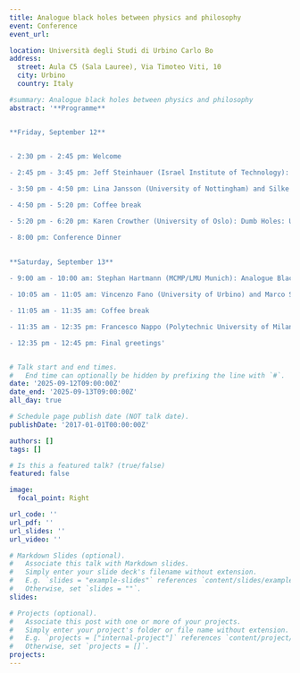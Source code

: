 ```yaml
---
title: Analogue black holes between physics and philosophy
event: Conference
event_url:

location: Università degli Studi di Urbino Carlo Bo
address:
  street: Aula C5 (Sala Lauree), Via Timoteo Viti, 10
  city: Urbino
  country: Italy

#summary: Analogue black holes between physics and philosophy
abstract: '**Programme**


**Friday, September 12**
 

- 2:30 pm - 2:45 pm: Welcome

- 2:45 pm - 3:45 pm: Jeff Steinhauer (Israel Institute of Technology): Spontaneous Hawking radiation in a sonic black hole

- 3:50 pm - 4:50 pm: Lina Jansson (University of Nottingham) and Silke Weinfurtner (University of Nottingham)

- 4:50 pm - 5:20 pm: Coffee break

- 5:20 pm - 6:20 pm: Karen Crowther (University of Oslo): Dumb Holes: Universality or Analogy?

- 8:00 pm: Conference Dinner
 

**Saturday, September 13**
 
- 9:00 am - 10:00 am: Stephan Hartmann (MCMP/LMU Munich): Analogue Black Holes and a New Kind of Intertheoretic Relation

- 10:05 am - 11:05 am: Vincenzo Fano (University of Urbino) and Marco Sanchioni (Sophia University Institute)

- 11:05 am - 11:35 am: Coffee break

- 11:35 am - 12:35 pm: Francesco Nappo (Polytechnic University of Milan)

- 12:35 pm - 12:45 pm: Final greetings'


# Talk start and end times.
#   End time can optionally be hidden by prefixing the line with `#`.
date: '2025-09-12T09:00:00Z'
date_end: '2025-09-13T09:00:00Z'
all_day: true

# Schedule page publish date (NOT talk date).
publishDate: '2017-01-01T00:00:00Z'

authors: []
tags: []

# Is this a featured talk? (true/false)
featured: false

image:
  focal_point: Right

url_code: ''
url_pdf: ''
url_slides: ''
url_video: ''

# Markdown Slides (optional).
#   Associate this talk with Markdown slides.
#   Simply enter your slide deck's filename without extension.
#   E.g. `slides = "example-slides"` references `content/slides/example-slides.md`.
#   Otherwise, set `slides = ""`.
slides:

# Projects (optional).
#   Associate this post with one or more of your projects.
#   Simply enter your project's folder or file name without extension.
#   E.g. `projects = ["internal-project"]` references `content/project/deep-learning/index.md`.
#   Otherwise, set `projects = []`.
projects:
---
```

